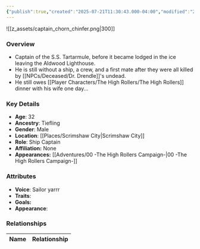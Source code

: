 ```yaml
---
{"publish":true,"created":"2025-07-21T11:30:43.000-04:00","modified":"2025-10-03T09:46:59.715-04:00","published":"2025-10-03T09:46:59.715-04:00","cssclasses":"","Age":"32","Ancestry":["Tiefling"],"Gender":"Male","Location":["[[Scrimshaw City]]"],"Role":["Ship Captain"],"Affiliation":["None"],"Appearances":["[[00 -The High Rollers Campaign-]]"]}
---
```



![[z_assets/captain_chorn_chinfer.png|300]]

### Overview
- Captain of the S.S. Tartarmule, before it became lodged in the ice leaving the Aldwood Lighthouse.
- He is still without a ship, a crew, and a first mate after they were all killed by [[NPCs/Deceased/Dr. Drendle]]'s undead.
- He still owes [[Player Characters/The High Rollers/The High Rollers]] dinner with his wife one day...

### Key Details
- **Age**: 32
- **Ancestry**: Tiefling
- **Gender**: Male
- **Location**: [[Places/Scrimshaw City\|Scrimshaw City]]
- **Role**: Ship Captain
- **Affiliation:** None
- **Appearances:** [[Adventures/00 -The High Rollers Campaign-\|00 -The High Rollers Campaign-]]

### Attributes
- **Voice**: Sailor yarrr
- **Traits**: 
- **Goals:** 
- **Appearance**: 

### Relationships

| Name  | Relationship |
| ----- | ------------ |
